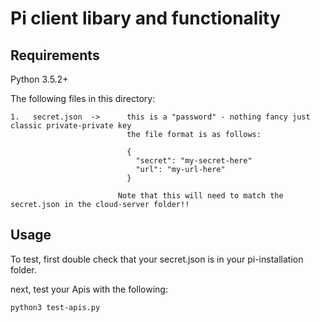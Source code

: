 # Pi client libary and functionality

## Requirements
Python 3.5.2+

The following files in this directory:
```
1.   secret.json  ->      this is a "password" - nothing fancy just classic private-private key
                          the file format is as follows:

                          {
                            "secret": "my-secret-here"
                            "url": "my-url-here"
                          }

                        Note that this will need to match the secret.json in the cloud-server folder!!
```

## Usage
To test, first double check that your secret.json is in your pi-installation folder.

next, test your Apis with the following:
```
python3 test-apis.py
```
